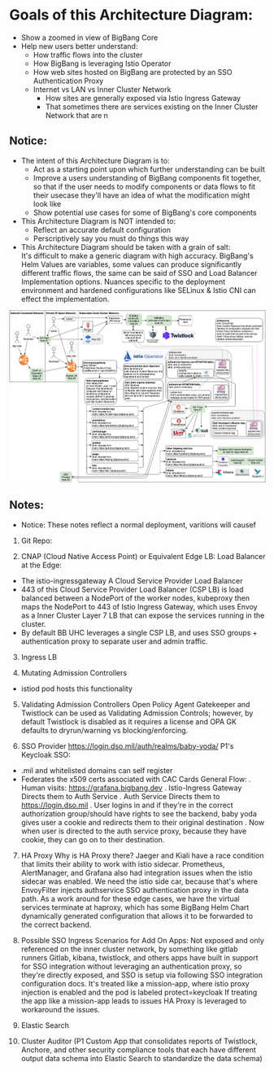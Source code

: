 # Goals of this Architecture Diagram: 
* Show a zoomed in view of BigBang Core
* Help new users better understand:
  * How traffic flows into the cluster
  * How BigBang is leveraging Istio Operator
  * How web sites hosted on BigBang are protected by an SSO Authentication Proxy
  * Internet vs LAN vs Inner Cluster Network
    * How sites are generally exposed via Istio Ingress Gateway
    * That sometimes there are services existing on the Inner Cluster Network that are n


## Notice:
* The intent of this Architecture Diagram is to: 
  * Act as a starting point upon which further understanding can be built
  * Improve a users understanding of BigBang components fit together, so that if the user needs to modify components or data flows to fit their usecase they'll have an idea of what the modification might look like
  * Show potential use cases for some of BigBang's core components
* This Architecture Diagram is NOT intended to:
  * Reflect an accurate default configuration
  * Perscriptively say you must do things this way 
* This Architecture Diagram should be taken with a grain of salt:       
  It's difficult to make a generic diagram with high accuracy. BigBang's Helm Values are variables, some values can produce significantly different traffic flows, the same can be said of SSO and Load Balancer Implementation options. Nuances specific to the deployment environment and hardened configurations like SELinux & Istio CNI can effect the implementation. 


![](images/bigbang_network_ingress_diagram.app.diagrams.net.png)


## Notes:  
* Notice: These notes reflect a normal deployment, varitions will causef
1. Git Repo: 

2. CNAP (Cloud Native Access Point) or Equivalent Edge LB: 
Load Balancer at the Edge:      
* The istio-ingressgateway A Cloud Service Provider Load Balancer 
* 443 of this Cloud Service Provider Load Balancer (CSP LB) is load balanced between a NodePort of the worker nodes, kubeproxy then maps the NodePort to 443 of Istio Ingress Gateway, which uses Envoy as a Inner Cluster Layer 7 LB that can expose the services running in the cluster. 
* By default BB UHC leverages a single CSP LB, and uses SSO groups + authentication proxy to separate user and admin traffic.

3. Ingress LB

4. Mutating Admission Controllers
* istiod pod hosts this functionality

5. Validating Admission Controllers
Open Policy Agent Gatekeeper and Twistlock can be used as Validating Admission Controls; however, by default Twistlock is disabled as it requires a license and OPA GK defaults to dryrun/warning vs blocking/enforcing. 

6. SSO Provider
https://login.dso.mil/auth/realms/baby-yoda/
P1's Keycloak SSO:
* .mil and whitelisted domains can self register
* Federates the x509 certs associated with CAC Cards
General Flow:
. Human visits: https://grafana.bigbang.dev
. Istio-Ingress Gateway Directs them to Auth Service
. Auth Service Directs them to https://login.dso.mil
. User logins in and if they're in the correct authorization group/should have rights to see the backend, baby yoda gives user a cookie and redirects them to their original destination
. Now when user is directed to the auth service proxy, because they have cookie, they can go on to their destination.

7. HA Proxy
Why is HA Proxy there?
Jaeger and Kiali have a race condition that limits their ability to work with istio sidecar. 
Prometheus, AlertManager, and Grafana also had integration issues when the istio sidecar was enabled. 
We need the istio side car, because that's where EnvoyFilter injects authservice SSO authentication proxy in the data path.
As a work around for these edge cases, we have the virtual services terminate at haproxy, which has some BigBang Helm Chart dynamically generated configuration that allows it to be forwarded to the correct backend. 

8. Possible SSO Ingress Scenarios for Add On Apps: 
Not exposed and only referenced on the inner cluster network, by something like gitlab runners
Gitlab, kibana, twistlock, and others apps have built in support for SSO integration without leveraging an authentication proxy, so they're directly exposed, and SSO is setup via following SSO integration configuration docs. 
It's treated like a mission-app, where istio proxy injection is enabled and the pod is labeled protect=keycloak
If treating the app like a mission-app leads to issues HA Proxy is leveraged to workaround the issues.

9. Elastic Search

10. Cluster Auditor
(P1 Custom App that consolidates reports of Twistlock, Anchore, and other security compliance tools that each have different output data schema into Elastic Search to standardize the data schema)